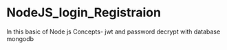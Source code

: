 # NodeJS_login_Registraion
In this basic of Node js Concepts- jwt and  password decrypt with database mongodb

